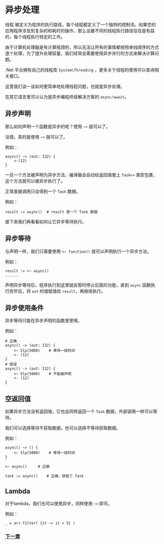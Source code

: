 # 异步处理
线程 被定义为程序的执行路径。每个线程都定义了一个独特的控制流。如果您的应用程序涉及到复杂的和耗时的操作，那么设置不同的线程执行路径往往是有益的，每个线程执行特定的工作。  

由于计算机处理器是有计算瓶颈的，所以无法让所有的事情都按照单线顺序的方式逐个处理，为了提升处理容量，我们经常会需要使用异步并行的方式来解决计算问题。  

.Net 平台拥有自己的线程库 `System\Threading` ，更多关于线程的使用可以查询相关接口。  

这里我们谈一谈如何更简单地处理线程问题，也就是异步处理。  

在其它语言里可以认为是异步编程终级解决方案的 `async/await`。  

## 异步声明
那么如何声明一个函数是异步的呢？使用 `~>` 就可以了。

没错，真的是使用 `~>` 就可以了。

例如：
```
async() ~> (out: I32) { 
    <-(12)
}
```
一旦一个方法被声明为异步方法，编译器会自动给返回值套上 `Task<>` 类型包裹，这个方法就可以被异步执行了。

正常直接调用只会得到一个 `Task` 数据。

例如：
```
result := async()  # result 是一个 Task 数据
```
接下来我们再看看如何让它异步等待执行。
## 异步等待
与声明一样，我们只需要使用 `<~ function()` 就可以声明执行一个异步方法。

例如：
```
result := <~ async()
......
```
声明异步等待后，程序执行到这里就会暂时停止后面的功能，直到 `async` 函数执行完毕后，将 `out` 的值赋值给 `result`，再继续执行。
## 异步使用条件
异步等待只能在异步声明的函数里使用。

例如：
```
# 正确
async() ~> (out: I32) {
    <~ Slp(5000)    # 等待一段时间
    <- (12)
}
# 错误
async() -> (out: I32) {
    <~ Slp(5000)    # 不能被声明
    <- (12)
}
```
## 空返回值
如果异步方法没有返回值，它也会同样返回一个 `Task` 数据，外部调用一样可以等待。

我们可以选择等待不获取数据，也可以选择不等待获取数据。

例如：
```
async() ~> () {
    <~ Slp(5000)    # 等待一段时间
}

<~ async()     # 正确

task := async()    # 正确，获取了 Task
```
## Lambda
对于lambda，我们也可以使用异步，同样使用 `~>` 即可。

例如：
```
_ = arr.filter( {it ~> it > 5} )
```
### [下一章](generic.md)
